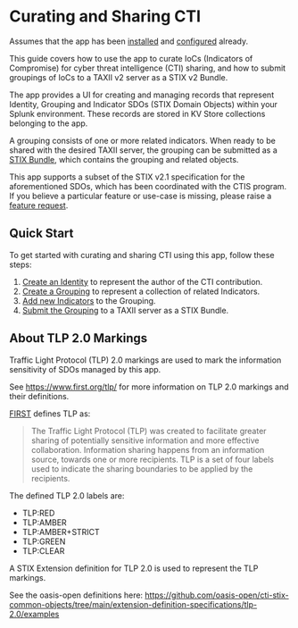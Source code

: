 # Curating and Sharing CTI
Assumes that the app has been [installed](../installation.md) and [configured](../configuration.md) already.

This guide covers how to use the app to curate IoCs (Indicators of Compromise) for cyber threat intelligence (CTI) sharing,
and how to submit groupings of IoCs to a TAXII v2 server as a STIX v2 Bundle.

The app provides a UI for creating and managing records that represent Identity, Grouping and Indicator SDOs (STIX Domain Objects)
within your Splunk environment. These records are stored in KV Store collections belonging to the app.

A grouping consists of one or more related indicators.
When ready to be shared with the desired TAXII server, the grouping can be submitted as a [STIX Bundle](https://docs.oasis-open.org/cti/stix/v2.1/os/stix-v2.1-os.html#_gms872kuzdmg),
which contains the grouping and related objects.

This app supports a subset of the STIX v2.1 specification for the aforementioned SDOs, which has been coordinated with the CTIS program.
If you believe a particular feature or use-case is missing, please raise a [feature request](../index.md#support).


## Quick Start
To get started with curating and sharing CTI using this app, follow these steps:

1. [Create an Identity](identities.md) to represent the author of the CTI contribution.
2. [Create a Grouping](groupings.md) to represent a collection of related Indicators.
3. [Add new Indicators](indicators.md) to the Grouping.
4. [Submit the Grouping](submissions.md) to a TAXII server as a STIX Bundle.

## About TLP 2.0 Markings
Traffic Light Protocol (TLP) 2.0 markings are used to mark the information sensitivity of SDOs managed by this app.

See <https://www.first.org/tlp/> for more information on TLP 2.0 markings and their definitions.

[FIRST](https://www.first.org/tlp/) defines TLP as:
> The Traffic Light Protocol (TLP) was created to facilitate greater sharing of potentially sensitive information and more effective collaboration.
> Information sharing happens from an information source, towards one or more recipients.
> TLP is a set of four labels used to indicate the sharing boundaries to be applied by the recipients.

The defined TLP 2.0 labels are:

- TLP:RED
- TLP:AMBER
- TLP:AMBER+STRICT
- TLP:GREEN
- TLP:CLEAR

A STIX Extension definition for TLP 2.0 is used to represent the TLP markings.

See the oasis-open definitions here: <https://github.com/oasis-open/cti-stix-common-objects/tree/main/extension-definition-specifications/tlp-2.0/examples>
